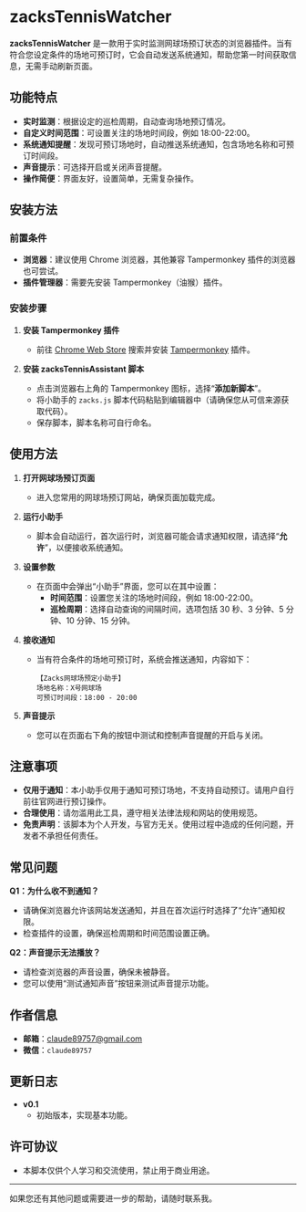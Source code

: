 # zacksTennisWatcher

**zacksTennisWatcher** 是一款用于实时监测网球场预订状态的浏览器插件。当有符合您设定条件的场地可预订时，它会自动发送系统通知，帮助您第一时间获取信息，无需手动刷新页面。

## 功能特点

- **实时监测**：根据设定的巡检周期，自动查询场地预订情况。
- **自定义时间范围**：可设置关注的场地时间段，例如 18:00-22:00。
- **系统通知提醒**：发现可预订场地时，自动推送系统通知，包含场地名称和可预订时间段。
- **声音提示**：可选择开启或关闭声音提醒。
- **操作简便**：界面友好，设置简单，无需复杂操作。

## 安装方法

### 前置条件

- **浏览器**：建议使用 Chrome 浏览器，其他兼容 Tampermonkey 插件的浏览器也可尝试。
- **插件管理器**：需要先安装 Tampermonkey（油猴）插件。

### 安装步骤

1. **安装 Tampermonkey 插件**

   - 前往 [Chrome Web Store](https://chrome.google.com/webstore) 搜索并安装 [Tampermonkey](https://chrome.google.com/webstore/detail/tampermonkey/dhdgffkkebhmkfjojejmpbldmpobfkfo) 插件。

2. **安装 zacksTennisAssistant 脚本**

   - 点击浏览器右上角的 Tampermonkey 图标，选择“**添加新脚本**”。
   - 将小助手的 `zacks.js` 脚本代码粘贴到编辑器中（请确保您从可信来源获取代码）。
   - 保存脚本，脚本名称可自行命名。

## 使用方法

1. **打开网球场预订页面**

   - 进入您常用的网球场预订网站，确保页面加载完成。

2. **运行小助手**

   - 脚本会自动运行，首次运行时，浏览器可能会请求通知权限，请选择“**允许**”，以便接收系统通知。

3. **设置参数**

   - 在页面中会弹出“小助手”界面，您可以在其中设置：
     - **时间范围**：设置您关注的场地时间段，例如 18:00-22:00。
     - **巡检周期**：选择自动查询的间隔时间，选项包括 30 秒、3 分钟、5 分钟、10 分钟、15 分钟。

4. **接收通知**

   - 当有符合条件的场地可预订时，系统会推送通知，内容如下：

     ```plaintext
     【Zacks网球场预定小助手】
     场地名称：X号网球场
     可预订时间段：18:00 - 20:00
     ```

5. **声音提示**

   - 您可以在页面右下角的按钮中测试和控制声音提醒的开启与关闭。

## 注意事项

- **仅用于通知**：本小助手仅用于通知可预订场地，不支持自动预订。请用户自行前往官网进行预订操作。
- **合理使用**：请勿滥用此工具，遵守相关法律法规和网站的使用规范。
- **免责声明**：该脚本为个人开发，与官方无关。使用过程中造成的任何问题，开发者不承担任何责任。

## 常见问题

**Q1：为什么收不到通知？**

- 请确保浏览器允许该网站发送通知，并且在首次运行时选择了“允许”通知权限。
- 检查插件的设置，确保巡检周期和时间范围设置正确。

**Q2：声音提示无法播放？**

- 请检查浏览器的声音设置，确保未被静音。
- 您可以使用“测试通知声音”按钮来测试声音提示功能。

## 作者信息

- **邮箱**：[claude89757@gmail.com](mailto:claude89757@gmail.com)
- **微信**：`claude89757`

## 更新日志

- **v0.1**
  - 初始版本，实现基本功能。

## 许可协议

- 本脚本仅供个人学习和交流使用，禁止用于商业用途。

---

如果您还有其他问题或需要进一步的帮助，请随时联系我。
